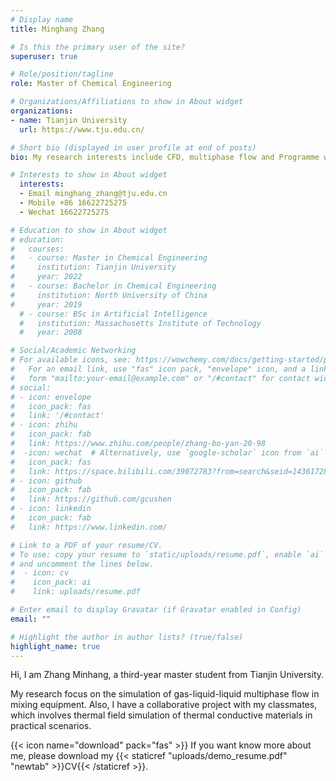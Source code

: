 ```yaml
---
# Display name
title: Minghang Zhang

# Is this the primary user of the site?
superuser: true

# Role/position/tagline
role: Master of Chemical Engineering

# Organizations/Affiliations to show in About widget
organizations:
- name: Tianjin University
  url: https://www.tju.edu.cn/

# Short bio (displayed in user profile at end of posts)
bio: My research interests include CFD, multiphase flow and Programme with C++, Matlab.

# Interests to show in About widget
  interests:
  - Email minghang_zhang@tju.edu.cn
  - Mobile +86 16622725275
  - Wechat 16622725275

# Education to show in About widget
# education:
#   courses:
#   - course: Master in Chemical Engineering
#     institution: Tianjin University
#     year: 2022
#   - course: Bachelor in Chemical Engineering
#     institution: North University of China
#     year: 2019
  # - course: BSc in Artificial Intelligence
  #   institution: Massachusetts Institute of Technology
  #   year: 2008 

# Social/Academic Networking
# For available icons, see: https://wowchemy.com/docs/getting-started/page-builder/#icons
#   For an email link, use "fas" icon pack, "envelope" icon, and a link in the
#   form "mailto:your-email@example.com" or "/#contact" for contact widget.
# social:
# - icon: envelope
#   icon_pack: fas
#   link: '/#contact'
# - icon: zhihu
#   icon_pack: fab
#   link: https://www.zhihu.com/people/zhang-bo-yan-20-98
#  -icon: wechat  # Alternatively, use `google-scholar` icon from `ai` icon pack
#   icon_pack: fas
#   link: https://space.bilibili.com/39072783?from=search&seid=14361728732764341010&spm_id_from=333.337.0.0
# - icon: github
#   icon_pack: fab
#   link: https://github.com/gcushen
# - icon: linkedin
#   icon_pack: fab
#   link: https://www.linkedin.com/

# Link to a PDF of your resume/CV.
# To use: copy your resume to `static/uploads/resume.pdf`, enable `ai` icons in `params.toml`, 
# and uncomment the lines below.
#  - icon: cv
#    icon_pack: ai
#    link: uploads/resume.pdf

# Enter email to display Gravatar (if Gravatar enabled in Config)
email: ""

# Highlight the author in author lists? (true/false)
highlight_name: true
---
```


Hi, I am Zhang Minhang, a third-year master student from Tianjin University. 

My research focus on the simulation of gas-liquid-liquid multiphase flow in mixing equipment. Also, I have a collaborative project with my classmates, which involves thermal field simulation of thermal conductive materials in practical scenarios.


{{< icon name="download" pack="fas" >}} If you want know more about me, please download my {{< staticref "uploads/demo_resume.pdf" "newtab" >}}CV{{< /staticref >}}.
